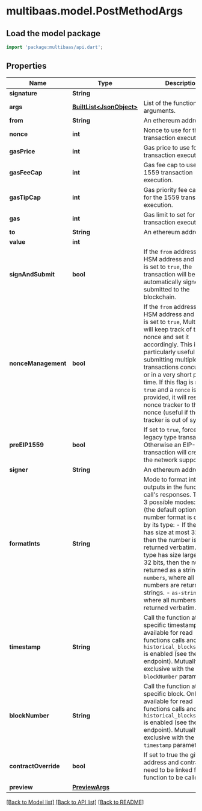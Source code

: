 # multibaas.model.PostMethodArgs

## Load the model package
```dart
import 'package:multibaas/api.dart';
```

## Properties
Name | Type | Description | Notes
------------ | ------------- | ------------- | -------------
**signature** | **String** |  | [optional] 
**args** | [**BuiltList&lt;JsonObject&gt;**](JsonObject.md) | List of the function arguments. | [optional] 
**from** | **String** | An ethereum address. | [optional] 
**nonce** | **int** | Nonce to use for the transaction execution. | [optional] 
**gasPrice** | **int** | Gas price to use for the transaction execution. | [optional] 
**gasFeeCap** | **int** | Gas fee cap to use for the 1559 transaction execution. | [optional] 
**gasTipCap** | **int** | Gas priority fee cap to use for the 1559 transaction execution. | [optional] 
**gas** | **int** | Gas limit to set for the transaction execution. | [optional] 
**to** | **String** | An ethereum address. | [optional] 
**value** | **int** |  | [optional] 
**signAndSubmit** | **bool** | If the `from` address is an HSM address and this flag is set to `true`, the transaction will be automatically signed and submitted to the blockchain. | [optional] [default to false]
**nonceManagement** | **bool** | If the `from` address is an HSM address and this flag is set to `true`, MultiBaas will keep track of the nonce and set it accordingly. This is particularly useful when submitting multiple transactions concurrently or in a very short period of time. If this flag is set to `true` and a `nonce` is provided, it will reset the nonce tracker to the given nonce (useful if the nonce tracker is out of sync). | [optional] [default to false]
**preEIP1559** | **bool** | If set to `true`, forces a legacy type transaction. Otherwise an EIP-1559 transaction will created if the network supports it. | [optional] [default to false]
**signer** | **String** | An ethereum address. | [optional] 
**formatInts** | **String** | Mode to format integer outputs in the function call's responses. There are 3 possible modes:   - `auto` (the default option), where number format is decided by its type:     - If the type has size at most 32 bits, then the number is returned verbatim.     - If the type has size larger than 32 bits, then the number is returned as a string.   - `as-numbers`, where all numbers are returned as strings.   - `as-strings`, where all numbers are returned verbatim.  | [optional] [default to 'auto']
**timestamp** | **String** | Call the function at a specific timestamp. Only available for read functions calls and if the `historical_blocks_feature` is enabled (see the plan endpoint). Mutually exclusive with the `blockNumber` parameter. | [optional] 
**blockNumber** | **String** | Call the function at a specific block. Only available for read functions calls and if the `historical_blocks_feature` is enabled (see the plan endpoint). Mutually exclusive with the `timestamp` parameter. | [optional] 
**contractOverride** | **bool** | If set to true the given address and contract don't need to be linked for the function to be called. | [optional] 
**preview** | [**PreviewArgs**](PreviewArgs.md) |  | [optional] 

[[Back to Model list]](../README.md#documentation-for-models) [[Back to API list]](../README.md#documentation-for-api-endpoints) [[Back to README]](../README.md)


